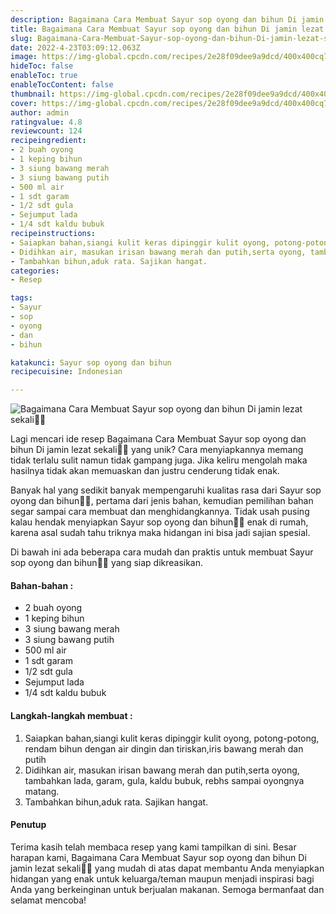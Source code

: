 ```yaml
---
description: Bagaimana Cara Membuat Sayur sop oyong dan bihun Di jamin lezat sekali"
title: Bagaimana Cara Membuat Sayur sop oyong dan bihun Di jamin lezat sekali
slug: Bagaimana-Cara-Membuat-Sayur-sop-oyong-dan-bihun-Di-jamin-lezat-sekali
date: 2022-4-23T03:09:12.063Z
image: https://img-global.cpcdn.com/recipes/2e28f09dee9a9dcd/400x400cq70/photo.jpg
hideToc: false
enableToc: true
enableTocContent: false
thumbnail: https://img-global.cpcdn.com/recipes/2e28f09dee9a9dcd/400x400cq70/photo.jpg
cover: https://img-global.cpcdn.com/recipes/2e28f09dee9a9dcd/400x400cq70/photo.jpg
author: admin
ratingvalue: 4.8
reviewcount: 124
recipeingredient:
- 2 buah oyong
- 1 keping bihun
- 3 siung bawang merah
- 3 siung bawang putih
- 500 ml air
- 1 sdt garam
- 1/2 sdt gula
- Sejumput lada
- 1/4 sdt kaldu bubuk
recipeinstructions:
- Saiapkan bahan,siangi kulit keras dipinggir kulit oyong, potong-potong, rendam bihun dengan air dingin dan tiriskan,iris bawang merah dan putih
- Didihkan air, masukan irisan bawang merah dan putih,serta oyong, tambahkan lada, garam, gula, kaldu bubuk, rebhs sampai oyongnya matang.
- Tambahkan bihun,aduk rata. Sajikan hangat.
categories:
- Resep

tags:
- Sayur
- sop
- oyong
- dan
- bihun

katakunci: Sayur sop oyong dan bihun
recipecuisine: Indonesian

---
```


![Bagaimana Cara Membuat Sayur sop oyong dan bihun Di jamin lezat sekali👩‍🍳](https://img-global.cpcdn.com/recipes/2e28f09dee9a9dcd/400x400cq70/photo.jpg)

Lagi mencari ide resep Bagaimana Cara Membuat Sayur sop oyong dan bihun Di jamin lezat sekali👩‍🍳 yang unik? Cara menyiapkannya memang tidak terlalu sulit namun tidak gampang juga. Jika keliru mengolah maka hasilnya tidak akan memuaskan dan justru cenderung tidak enak.

Banyak hal yang sedikit banyak mempengaruhi kualitas rasa dari Sayur sop oyong dan bihun👩‍🍳, pertama dari jenis bahan, kemudian pemilihan bahan segar sampai cara membuat dan menghidangkannya. Tidak usah pusing kalau hendak menyiapkan Sayur sop oyong dan bihun👩‍🍳 enak di rumah, karena asal sudah tahu triknya maka hidangan ini bisa jadi sajian spesial.

Di bawah ini ada beberapa cara mudah dan praktis untuk membuat Sayur sop oyong dan bihun👩‍🍳 yang siap dikreasikan.

<!--inarticleads1-->

#### Bahan-bahan :

- 2 buah oyong
- 1 keping bihun
- 3 siung bawang merah
- 3 siung bawang putih
- 500 ml air
- 1 sdt garam
- 1/2 sdt gula
- Sejumput lada
- 1/4 sdt kaldu bubuk

<!--inarticleads2-->

#### Langkah-langkah membuat :

1. Saiapkan bahan,siangi kulit keras dipinggir kulit oyong, potong-potong, rendam bihun dengan air dingin dan tiriskan,iris bawang merah dan putih
1. Didihkan air, masukan irisan bawang merah dan putih,serta oyong, tambahkan lada, garam, gula, kaldu bubuk, rebhs sampai oyongnya matang.
1. Tambahkan bihun,aduk rata. Sajikan hangat.

#### Penutup

Terima kasih telah membaca resep yang kami tampilkan di sini. Besar harapan kami, Bagaimana Cara Membuat Sayur sop oyong dan bihun Di jamin lezat sekali👩‍🍳 yang mudah di atas dapat membantu Anda menyiapkan hidangan yang enak untuk keluarga/teman maupun menjadi inspirasi bagi Anda yang berkeinginan untuk berjualan makanan. Semoga bermanfaat dan selamat mencoba!